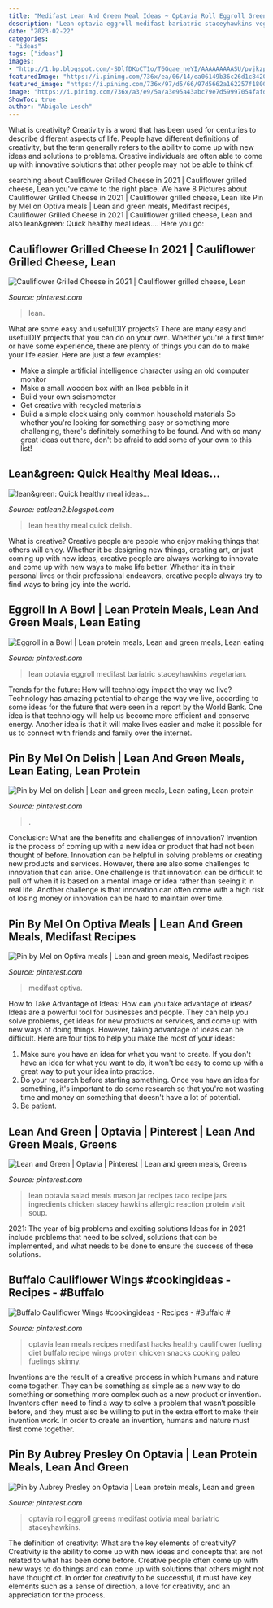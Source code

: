 ```yaml
---
title: "Medifast Lean And Green Meal Ideas ~ Optavia Roll Eggroll Greens Medifast Optivia Meal Bariatric Staceyhawkins"
description: "Lean optavia eggroll medifast bariatric staceyhawkins vegetarian"
date: "2023-02-22"
categories:
- "ideas"
tags: ["ideas"]
images:
- "http://1.bp.blogspot.com/-SDlfDKoCT1o/T6Gqae_neYI/AAAAAAAAASU/pvjkzploL2s/s1600/005.JPG"
featuredImage: "https://i.pinimg.com/736x/ea/06/14/ea06149b36c26d1c842003b5b3b70d77.jpg"
featured_image: "https://i.pinimg.com/736x/97/d5/66/97d5662a162257f180004662c525328d.jpg"
image: "https://i.pinimg.com/736x/a3/e9/5a/a3e95a43abc79e7d59997054fafd06e2.jpg"
ShowToc: true
author: "Abigale Lesch"
---
```



What is creativity?
Creativity is a word that has been used for centuries to describe different aspects of life. People have different definitions of creativity, but the term generally refers to the ability to come up with new ideas and solutions to problems. Creative individuals are often able to come up with innovative solutions that other people may not be able to think of.

	

		
searching about Cauliflower Grilled Cheese in 2021 | Cauliflower grilled cheese, Lean you've came to the right place. We have 8 Pictures about Cauliflower Grilled Cheese in 2021 | Cauliflower grilled cheese, Lean like Pin by Mel on Optiva meals | Lean and green meals, Medifast recipes, Cauliflower Grilled Cheese in 2021 | Cauliflower grilled cheese, Lean and also lean&amp;green: Quick healthy meal ideas.... Here you go:
		
    
## Cauliflower Grilled Cheese In 2021 | Cauliflower Grilled Cheese, Lean

<img loading=lazy src="https://i.pinimg.com/736x/ea/06/14/ea06149b36c26d1c842003b5b3b70d77.jpg" onerror="this.onerror=null;this.src='https://tse3.mm.bing.net/th?id=OIP.B2xshC9iB-uNraRhgr0egQHaMQ&amp;pid=15.1';" alt="Cauliflower Grilled Cheese in 2021 | Cauliflower grilled cheese, Lean">

_Source: pinterest.com_

>lean. 

	

What are some easy and usefulDIY projects?
There are many easy and usefulDIY projects that you can do on your own. Whether you're a first timer or have some experience, there are plenty of things you can do to make your life easier. Here are just a few examples: 
- Make a simple artificial intelligence character using an old computer monitor 
- Make a small wooden box with an Ikea pebble in it 
- Build your own seismometer 
- Get creative with recycled materials 
- Build a simple clock using only common household materials 
So whether you're looking for something easy or something more challenging, there's definitely something to be found. And with so many great ideas out there, don't be afraid to add some of your own to this list!

    
## Lean&amp;green: Quick Healthy Meal Ideas...

<img loading=lazy src="http://1.bp.blogspot.com/-SDlfDKoCT1o/T6Gqae_neYI/AAAAAAAAASU/pvjkzploL2s/s1600/005.JPG" onerror="this.onerror=null;this.src='https://tse2.mm.bing.net/th?id=OIP.NqloAB-qJ4kg58e89FW0wgHaFj&amp;pid=15.1';" alt="lean&amp;green: Quick healthy meal ideas...">

_Source: eatlean2.blogspot.com_

>lean healthy meal quick delish. 

	

What is creative?
Creative people are people who enjoy making things that others will enjoy. Whether it be designing new things, creating art, or just coming up with new ideas, creative people are always working to innovate and come up with new ways to make life better. Whether it’s in their personal lives or their professional endeavors, creative people always try to find ways to bring joy into the world.

    
## Eggroll In A Bowl | Lean Protein Meals, Lean And Green Meals, Lean Eating

<img loading=lazy src="https://i.pinimg.com/736x/46/80/19/46801917d8fca8a508868dce42a88610.jpg" onerror="this.onerror=null;this.src='https://tse4.mm.bing.net/th?id=OIP.rM1myUXQ-1UPiGRPlFKkkAHaLH&amp;pid=15.1';" alt="Eggroll in a Bowl | Lean protein meals, Lean and green meals, Lean eating">

_Source: pinterest.com_

>lean optavia eggroll medifast bariatric staceyhawkins vegetarian. 

	

Trends for the future: How will technology impact the way we live?
Technology has amazing potential to change the way we live, according to some ideas for the future that were seen in a report by the World Bank. One idea is that technology will help us become more efficient and conserve energy. Another idea is that it will make lives easier and make it possible for us to connect with friends and family over the internet.

    
## Pin By Mel On Delish | Lean And Green Meals, Lean Eating, Lean Protein

<img loading=lazy src="https://i.pinimg.com/736x/97/d5/66/97d5662a162257f180004662c525328d.jpg" onerror="this.onerror=null;this.src='https://tse3.mm.bing.net/th?id=OIP.TMac2Sb4OM61wHUfq6fMFAHaNK&amp;pid=15.1';" alt="Pin by Mel on delish | Lean and green meals, Lean eating, Lean protein">

_Source: pinterest.com_

>. 

	

Conclusion: What are the benefits and challenges of innovation?
Invention is the process of coming up with a new idea or product that had not been thought of before. Innovation can be helpful in solving problems or creating new products and services. However, there are also some challenges to innovation that can arise. One challenge is that innovation can be difficult to pull off when it is based on a mental image or idea rather than seeing it in real life. Another challenge is that innovation can often come with a high risk of losing money or innovation can be hard to maintain over time.

    
## Pin By Mel On Optiva Meals | Lean And Green Meals, Medifast Recipes

<img loading=lazy src="https://i.pinimg.com/736x/a3/e9/5a/a3e95a43abc79e7d59997054fafd06e2.jpg" onerror="this.onerror=null;this.src='https://tse3.mm.bing.net/th?id=OIP.CtaMtSPlmcliKwQpfS-VcAHaNK&amp;pid=15.1';" alt="Pin by Mel on Optiva meals | Lean and green meals, Medifast recipes">

_Source: pinterest.com_

>medifast optiva. 

	

How to Take Advantage of Ideas: How can you take advantage of ideas?
Ideas are a powerful tool for businesses and people. They can help you solve problems, get ideas for new products or services, and come up with new ways of doing things. However, taking advantage of ideas can be difficult. Here are four tips to help you make the most of your ideas: 
1. Make sure you have an idea for what you want to create. If you don't have an idea for what you want to do, it won't be easy to come up with a great way to put your idea into practice. 
2. Do your research before starting something. Once you have an idea for something, it's important to do some research so that you're not wasting time and money on something that doesn't have a lot of potential. 
3. Be patient.

    
## Lean And Green | Optavia | Pinterest | Lean And Green Meals, Greens

<img loading=lazy src="https://i.pinimg.com/736x/cd/57/ad/cd57ad5ade8ddaa8a4520ab34c0d51af.jpg" onerror="this.onerror=null;this.src='https://tse2.mm.bing.net/th?id=OIP.7VKiSvuSVn1bOf_vbYLjvQAAAA&amp;pid=15.1';" alt="Lean and Green | Optavia | Pinterest | Lean and green meals, Greens">

_Source: pinterest.com_

>lean optavia salad meals mason jar recipes taco recipe jars ingredients chicken stacey hawkins allergic reaction protein visit soup. 

	

2021: The year of big problems and exciting solutions
Ideas for in 2021 include problems that need to be solved, solutions that can be implemented, and what needs to be done to ensure the success of these solutions.

    
## Buffalo Cauliflower Wings #cookingideas - Recipes - #Buffalo #

<img loading=lazy src="https://i.pinimg.com/736x/f6/cf/a7/f6cfa7e28cb6cc741fd8fdf1234d6fad.jpg" onerror="this.onerror=null;this.src='https://tse2.mm.bing.net/th?id=OIP.LRR2RVG_7EVIn7JkJE8ZqQHaNI&amp;pid=15.1';" alt="Buffalo Cauliflower Wings #cookingideas - Recipes - #Buffalo #">

_Source: pinterest.com_

>optavia lean meals recipes medifast hacks healthy cauliflower fueling diet buffalo recipe wings protein chicken snacks cooking paleo fuelings skinny. 

	

Inventions are the result of a creative process in which humans and nature come together. They can be something as simple as a new way to do something or something more complex such as a new product or invention. Inventors often need to find a way to solve a problem that wasn’t possible before, and they must also be willing to put in the extra effort to make their invention work. In order to create an invention, humans and nature must first come together.

    
## Pin By Aubrey Presley On Optavia | Lean Protein Meals, Lean And Green

<img loading=lazy src="https://i.pinimg.com/736x/86/5d/e3/865de3ccbd54bce8f13ffcd64ca11f7f.jpg" onerror="this.onerror=null;this.src='https://tse4.mm.bing.net/th?id=OIP.UaH5-cn625PFX1236geztAHaK-&amp;pid=15.1';" alt="Pin by Aubrey Presley on Optavia | Lean protein meals, Lean and green">

_Source: pinterest.com_

>optavia roll eggroll greens medifast optivia meal bariatric staceyhawkins. 

	

The definition of creativity: What are the key elements of creativity?
Creativity is the ability to come up with new ideas and concepts that are not related to what has been done before. Creative people often come up with new ways to do things and can come up with solutions that others might not have thought of. In order for creativity to be successful, it must have key elements such as a sense of direction, a love for creativity, and an appreciation for the process.

